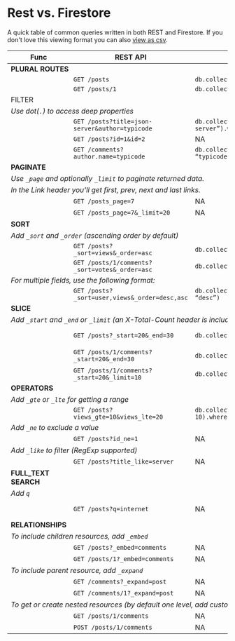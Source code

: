 # Rest vs. Firestore

A quick table of common queries written in both REST and Firestore. If you don't love this viewing format you can also [view as csv](https://docs.google.com/spreadsheets/d/13y4WdoTO0v573a-aylmiNgiYjKulfVGsljn3TskCMe4/edit#gid=0).

<table class="table table-bordered table-hover table-condensed">
<thead><tr><th title="Field #1">Func</th>
<th title="Field #2">REST API</th>
<th title="Field #3">Firestore API</th>
<th title="Field #4">Notes</th>
</tr></thead>
<tbody><tr>
<td colspan="4"><strong>PLURAL ROUTES</strong></td>
<td> </td>
<td> </td>
<td> </td>
</tr>
<tr>
<td> </td>
<td><code>GET /posts</code></td>
<td><code>db.collection(“posts”)</code></td>
<td> </td>
</tr>
<tr>
<td> </td>
<td><code>GET /posts/1</code></td>
<td><code>db.collection(“posts”).doc(‘1’)</code></td>
<td> </td>
</tr>
<tr>
<td>FILTER</td>
<td> </td>
<td> </td>
<td> </td>
</tr>
<tr>
<td colspan="4"><em>Use dot(<code>.</code>) to access deep properties</em></td>
<td> </td>
<td> </td>
<td> </td>
</tr>
<tr>
<td> </td>
<td><code>GET /posts?title=json-server&amp;author=typicode</code></td>
<td><code>db.collection(“posts”).where(“title”, “==“, “json-server”).where(“author”, “==“, “typicode”)</code></td>
<td> </td>
</tr>
<tr>
<td> </td>
<td><code>GET /posts?id=1&amp;id=2</code></td>
<td>NA</td>
<td>// ‘or’ queries are not supported</td>
</tr>
<tr>
<td> </td>
<td><code>GET /comments?author.name=typicode</code></td>
<td><code>db.collection(“comments”).where(“author.name”, “==“, “typicode”)</code></td>
<td> </td>
</tr>
<tr>
<td><strong>PAGINATE</strong></td>
<td> </td>
<td> </td>
<td> </td>
</tr>
<tr>
<td colspan="4"><em>Use <code>_page</code> and optionally <code>_limit</code> to paginate returned data.</em></td>
<td> </td>
<td> </td>
<td> </td>
</tr>
<tr>
<td colspan="4"><em>In the Link header you&#39;ll get first, prev, next and last links.</em></td>
<td> </td>
<td> </td>
<td> </td>
</tr>
<tr>
<td> </td>
<td><code>GET /posts_page=7</code></td>
<td>NA</td>
<td>// page not supported (use startAt and limit)</td>
</tr>
<tr>
<td> </td>
<td><code>GET /posts_page=7&amp;_limit=20</code></td>
<td>NA</td>
<td>// page not supported (use startAt and limit)</td>
</tr>
<tr>
<td><strong>SORT</strong></td>
<td> </td>
<td> </td>
<td> </td>
</tr>
<tr>
<td colspan="4"><em>Add <code>_sort</code> and <code>_order</code> (ascending order by default)</em></td>
<td> </td>
<td> </td>
<td> </td>
</tr>
<tr>
<td> </td>
<td><code>GET /posts?_sort=views&amp;_order=asc</code></td>
<td><code>db.collection(“posts”).orderBy(“views”)</code></td>
<td> </td>
</tr>
<tr>
<td> </td>
<td><code>GET /posts/1/comments?_sort=votes&amp;_order=asc</code></td>
<td><code>db.collection(“posts/1/comments”).orderBy(“votes”)</code></td>
<td> </td>
</tr>
<tr>
<td colspan="4"><em>For multiple fields, use the following format:</em></td>
<td> </td>
<td> </td>
<td> </td>
</tr>
<tr>
<td> </td>
<td><code>GET /posts?_sort=user,views&amp;_order=desc,asc</code></td>
<td><code>db.collection(“posts”).orderBy(“user”).orderBy(“views”, “desc”)</code></td>
<td> </td>
</tr>
<tr>
<td><strong>SLICE</strong></td>
<td> </td>
<td> </td>
<td> </td>
</tr>
<tr>
<td colspan="4"><em>Add <code>_start</code> and <code>_end</code> or <code>_limit</code> (an X-Total-Count header is included in the response)</em></td>
<td> </td>
<td> </td>
<td> </td>
</tr>
<tr>
<td> </td>
<td><code>GET /posts?_start=20&amp;_end=30</code></td>
<td><code>db.collection(“posts”).startAt(20).limit(10)</code></td>
<td>// not sure if you can use startAt and endAt in the same query</td>
</tr>
<tr>
<td> </td>
<td><code>GET /posts/1/comments?_start=20&amp;_end=30</code></td>
<td><code>db.collection(“posts/1/comments”).startAt(20).limit(10)</code></td>
<td>// not sure if you can use startAt and endAt in the same query</td>
</tr>
<tr>
<td> </td>
<td><code>GET /posts/1/comments?_start=20&amp;_limit=10</code></td>
<td><code>db.collection(“posts/1/comments”).startAt(20).limit(10)</code></td>
<td> </td>
</tr>
<tr>
<td><strong>OPERATORS</strong></td>
<td> </td>
<td> </td>
<td> </td>
</tr>
<tr>
<td colspan="4"><em>Add <code>_gte</code> or <code>_lte</code> for getting a range</em></td>
<td> </td>
<td> </td>
<td> </td>
</tr>
<tr>
<td> </td>
<td><code>GET /posts?views_gte=10&amp;views_lte=20</code></td>
<td><code>db.collection(“posts”).where(“views”, “&gt;=“, 10).where(“views”, “&lt;=“, 20)</code></td>
<td> </td>
</tr>
<tr>
<td colspan="4"><em>Add <code>_ne</code> to exclude a value</em></td>
<td> </td>
<td> </td>
<td> </td>
</tr>
<tr>
<td> </td>
<td><code>GET /posts?id_ne=1</code></td>
<td>NA</td>
<td>// != is not supported</td>
</tr>
<tr>
<td colspan="4"><em>Add <code>_like</code> to filter (RegExp supported)</em></td>
<td> </td>
<td> </td>
<td> </td>
</tr>
<tr>
<td> </td>
<td><code>GET /posts?title_like=server</code></td>
<td>NA</td>
<td>// RegExp is not supported</td>
</tr>
<tr>
<td><strong>FULL_TEXT SEARCH</strong></td>
<td> </td>
<td> </td>
<td> </td>
</tr>
<tr>
<td colspan="4"><em>Add <code>q</code></em></td>
<td> </td>
<td> </td>
<td> </td>
</tr>
<tr>
<td> </td>
<td><code>GET /posts?q=internet</code></td>
<td>NA</td>
<td>// not supported. other solutions: https://firebase.google.com/docs/firestore/solutions/search</td>
</tr>
<tr>
<td><strong>RELATIONSHIPS</strong></td>
<td> </td>
<td> </td>
<td> </td>
</tr>
<tr>
<td colspan="4"><em>To include children resources, add <code>_embed</code></em></td>
<td> </td>
<td> </td>
<td> </td>
</tr>
<tr>
<td> </td>
<td><code>GET /posts?_embed=comments</code></td>
<td>NA</td>
<td>// cross-collection queries are not supported</td>
</tr>
<tr>
<td> </td>
<td><code>GET /posts/1?_embed=comments</code></td>
<td>NA</td>
<td>// cross-collection queries are not supported</td>
</tr>
<tr>
<td colspan="4"><em>To include parent resource, add <code>_expand</code></em></td>
<td> </td>
<td> </td>
<td> </td>
</tr>
<tr>
<td> </td>
<td><code>GET /comments?_expand=post</code></td>
<td>NA</td>
<td>// cross-collection queries are not supported</td>
</tr>
<tr>
<td> </td>
<td><code>GET /comments/1?_expand=post</code></td>
<td>NA</td>
<td>// cross-collection queries are not supported</td>
</tr>
<tr>
<td colspan="4"><em>To get or create nested resources (by default one level, add custom routes for more)</em></td>
<td> </td>
<td> </td>
<td> </td>
</tr>
<tr>
<td> </td>
<td><code>GET /posts/1/comments</code></td>
<td>NA</td>
<td>// cross-collection queries are not supported</td>
</tr>
<tr>
<td> </td>
<td><code>POST /posts/1/comments</code></td>
<td>NA</td>
<td>// cross-collection queries are not supported</td>
</tr>
</tbody></table>
